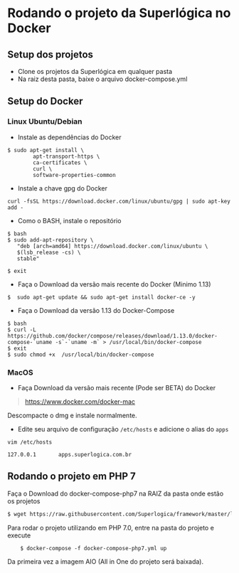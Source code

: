 

# Rodando o projeto da Superlógica no Docker

## Setup dos projetos

* Clone os projetos da Superlógica em qualquer pasta
* Na raiz desta pasta, baixe o arquivo docker-compose.yml



## Setup do Docker 

### Linux Ubuntu/Debian 


* Instale as dependências do Docker

```
$ sudo apt-get install \
        apt-transport-https \
        ca-certificates \
        curl \
        software-properties-common
```

* Instale a chave gpg do Docker

```
curl -fsSL https://download.docker.com/linux/ubuntu/gpg | sudo apt-key add -
```

* Como o BASH, instale o repositório

```
$ bash 
$ sudo add-apt-repository \
   "deb [arch=amd64] https://download.docker.com/linux/ubuntu \
   $(lsb_release -cs) \
   stable"

$ exit
```

* Faça o Download da versão mais recente do Docker (Minimo 1.13)

```
$  sudo apt-get update && sudo apt-get install docker-ce -y
```

* Faça o Download da versão 1.13 do Docker-Compose 

```
$ bash
$ curl -L https://github.com/docker/compose/releases/download/1.13.0/docker-compose-`uname -s`-`uname -m` > /usr/local/bin/docker-compose
$ exit
$ sudo chmod +x  /usr/local/bin/docker-compose
```

### MacOS

* Faça Download da versão mais recente (Pode ser BETA) do Docker

> https://www.docker.com/docker-mac

Descompacte o dmg e instale normalmente. 

* Edite seu arquivo de configuração `/etc/hosts` e adicione o alias do `apps`

```
vim /etc/hosts
```

```
127.0.0.1       apps.superlogica.com.br
```

## Rodando o projeto em PHP 7 

Faça o Download do docker-compose-php7 na RAIZ da pasta onde estão os projetos

```bash
$ wget https://raw.githubusercontent.com/Superlogica/framework/master/linux/superlogica-docker/docker-compose-php7.yml
```

Para rodar o projeto utilizando em PHP 7.0, entre na pasta do projeto e execute 

```
    $ docker-compose -f docker-compose-php7.yml up 
```

Da primeira vez a imagem AIO (All in One do projeto será baixada). 
